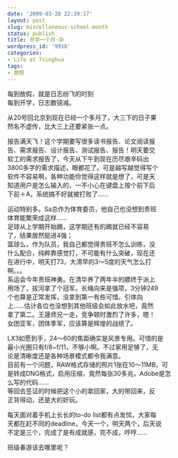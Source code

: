 ```yaml
---
date: '2009-03-28 22:39:17'
layout: post
slug: miscellaneous-school-month
status: publish
title: 开学一个月·杂
wordpress_id: '9918'
categories:
- Life at Tsinghua
tags:
- 放假
---
```


每到放假，就是日志纷飞的时刻  
每到开学，日志数锐减。  
  
从20号回北京到现在已经一个多月了，大三下的日子果   
然名不虚传，比大三上还要紧张一点。  
  
报告满天飞！这个学期要写很多读书报告、论文阅读报   
告、需求报告、设计报告、测试报告、报告！明天要交   
软工的需求报告了，今天从下午到现在历尽艰辛码出   
3800多字的需求描述，眼都花了。可是越写越觉得写个   
软件不容易啊，各种功能你觉得这样就是想了，可是天   
知道用户是怎么输入的，一不小心在键盘上按个前下后   
下前＋A，系统搞不好就被打败了……  
  
运动特别多。Sa总作为体育委员，他自己也没想到贵班   
体育能繁荣成这样……  
足球从上学期开始踢，这学期还有的踢就已经不容易   
了，结果居然挺进4强；  
篮球么，作为队员，我自己都觉得贵班不怎么训练，没   
什么配合，纯粹靠感觉打，不可能有什么突破，现在还   
在进行中，明天打73，大清早的3～5度的天气怎么打   
啊。。。  
系运会今年贵班神勇。在清华养了两年半的膘终于派上   
用场了，拔河拿了个冠军。长绳向来是强项，3分钟249   
个也算是正常发挥，没拿到第一有些可惜。引体向   
上……估计各位也没想到其他班级会如此放水吧，竟然   
拿了第二。王晟师兄一走，竞争顿时激烈了许多，嗯！  
女团亚军，团体季军，应该算是辉煌的战绩了。  
  
LX3如愿到手，24～60的焦距确实是风景专用。可惜的是   
最小光圈只有f/8~f/11，不够小啊。不过家用足够了，无   
论是清晰度还是各种场景模式都令我满意。  
目前有一个问题，RAW格式存储的照片1张在10～11MB，可   
是转成DNG格式，启用压缩，竟然每张30多兆，Adobe是怎   
么写的代码……  
等回去签证的时候把这个小的拿回家，大的带回来，反   
正背得动，还是大的好玩。  
  
每天面对着手机上长长的to-do list都有点发怵，大家每   
天都在赶不同的deadline，今天一个，明天两个，后天说   
不定是三个，完成了是有成就感，完不成，哼哼……  
  
班级春游该去哪里呢？
